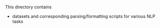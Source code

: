 This directory contains 

* datasets and corresponding parsing/formatting scripts for various NLP tasks

